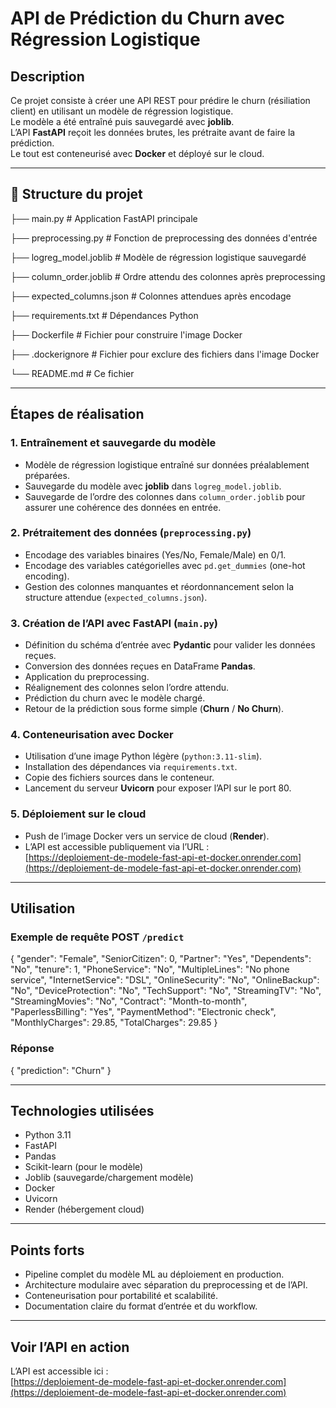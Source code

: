 # API de Prédiction du Churn avec Régression Logistique

## Description

Ce projet consiste à créer une API REST pour prédire le churn (résiliation client) en utilisant un modèle de régression logistique.  
Le modèle a été entraîné puis sauvegardé avec **joblib**.  
L’API **FastAPI** reçoit les données brutes, les prétraite avant de faire la prédiction.  
Le tout est conteneurisé avec **Docker** et déployé sur le cloud.

---

##  📁 Structure du projet


├── main.py # Application FastAPI principale

├── preprocessing.py  # Fonction de preprocessing des données d'entrée

├── logreg_model.joblib # Modèle de régression logistique sauvegardé

├── column_order.joblib # Ordre attendu des colonnes après preprocessing

├── expected_columns.json # Colonnes attendues après encodage

├── requirements.txt # Dépendances Python

├── Dockerfile # Fichier pour construire 
l'image Docker

├── .dockerignore # Fichier pour exclure des fichiers dans l'image Docker

└── README.md # Ce fichier


---

## Étapes de réalisation

### 1. Entraînement et sauvegarde du modèle

- Modèle de régression logistique entraîné sur données préalablement préparées.
- Sauvegarde du modèle avec **joblib** dans `logreg_model.joblib`.
- Sauvegarde de l’ordre des colonnes dans `column_order.joblib` pour assurer une cohérence des données en entrée.

### 2. Prétraitement des données (`preprocessing.py`)

- Encodage des variables binaires (Yes/No, Female/Male) en 0/1.
- Encodage des variables catégorielles avec `pd.get_dummies` (one-hot encoding).
- Gestion des colonnes manquantes et réordonnancement selon la structure attendue (`expected_columns.json`).

### 3. Création de l’API avec FastAPI (`main.py`)

- Définition du schéma d’entrée avec **Pydantic** pour valider les données reçues.
- Conversion des données reçues en DataFrame **Pandas**.
- Application du preprocessing.
- Réalignement des colonnes selon l’ordre attendu.
- Prédiction du churn avec le modèle chargé.
- Retour de la prédiction sous forme simple (**Churn** / **No Churn**).

### 4. Conteneurisation avec Docker

- Utilisation d’une image Python légère (`python:3.11-slim`).
- Installation des dépendances via `requirements.txt`.
- Copie des fichiers sources dans le conteneur.
- Lancement du serveur **Uvicorn** pour exposer l’API sur le port 80.

### 5. Déploiement sur le cloud

- Push de l’image Docker vers un service de cloud (**Render**).
- L’API est accessible publiquement via l’URL :  
  [https://deploiement-de-modele-fast-api-et-docker.onrender.com](https://deploiement-de-modele-fast-api-et-docker.onrender.com)

---

## Utilisation

### Exemple de requête POST `/predict`


{
  "gender": "Female",
  "SeniorCitizen": 0,
  "Partner": "Yes",
  "Dependents": "No",
  "tenure": 1,
  "PhoneService": "No",
  "MultipleLines": "No phone service",
  "InternetService": "DSL",
  "OnlineSecurity": "No",
  "OnlineBackup": "No",
  "DeviceProtection": "No",
  "TechSupport": "No",
  "StreamingTV": "No",
  "StreamingMovies": "No",
  "Contract": "Month-to-month",
  "PaperlessBilling": "Yes",
  "PaymentMethod": "Electronic check",
  "MonthlyCharges": 29.85,
  "TotalCharges": 29.85
}


### Réponse

{
"prediction": "Churn"
}


---

## Technologies utilisées

- Python 3.11
- FastAPI
- Pandas
- Scikit-learn (pour le modèle)
- Joblib (sauvegarde/chargement modèle)
- Docker
- Uvicorn
- Render (hébergement cloud)

---

## Points forts

- Pipeline complet du modèle ML au déploiement en production.
- Architecture modulaire avec séparation du preprocessing et de l’API.
- Conteneurisation pour portabilité et scalabilité.
- Documentation claire du format d’entrée et du workflow.

---

## Voir l’API en action

L’API est accessible ici :  
[https://deploiement-de-modele-fast-api-et-docker.onrender.com](https://deploiement-de-modele-fast-api-et-docker.onrender.com)
